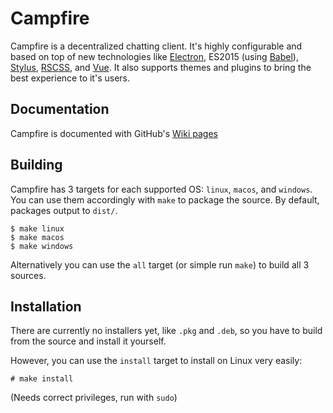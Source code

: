 Campfire
========
Campfire is a decentralized chatting client.  It's highly configurable and based on top of new technologies like [Electron](http://electron.atom.io/), ES2015 (using [Babel](https://babeljs.io/)), [Stylus](http://stylus-lang.com/), [RSCSS](http://rscss.io/), and [Vue](http://vuejs.org/).  It also supports themes and plugins to bring the best experience to it's users.

## Documentation
Campfire is documented with GitHub's [Wiki pages](https://github.com/jamen/campfire/wiki)

## Building
Campfire has 3 targets for each supported OS: `linux`, `macos`, and `windows`.  You can use them accordingly with `make` to package the source.  By default, packages output to `dist/`.

```
$ make linux
$ make macos
$ make windows
```

Alternatively you can use the `all` target (or simple run `make`) to build all 3 sources.

## Installation
There are currently no installers yet, like `.pkg` and `.deb`, so you have to build from the source and install it yourself.

However, you can use the `install` target to install on Linux very easily:
```
# make install
```
(Needs correct privileges, run with `sudo`)
